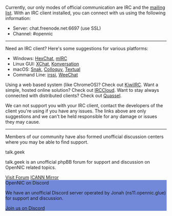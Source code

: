 Currently, our only modes of official communication are IRC and the [mailing list](https://wiki.opennic.org/opennic/mailinglist). With an IRC client installed, you can connect with us using the following information:

- Server: chat.freenode.net:6697 (use SSL)
- Channel: #opennic

---

Need an IRC client? Here's some suggestions for various platforms:

- Windows: [HexChat](https://hexchat.github.io/), [mIRC](http://www.mirc.com/)
- Linux GUI: [XChat](http://www.xchat.org/), [Konversation](https://konversation.kde.org/)
- macOS: [Snak](http://www.snak.com/), [Colloquy](http://colloquy.info/), [Textual](https://www.codeux.com/textual/)
- Command Line: [irssi](https://www.irssi.org/), [WeeChat](https://weechat.org/)

Using a web based system (like ChromeOS)? Check out [KiwiIRC](https://kiwiirc.com/). Want a simple, hosted online solution? Check out [IRCCloud](https://www.irccloud.com/). Want to stay always connected with distributed clients? Check out [Quassel](https://quassel-irc.org/).

We can not support you with your IRC client, contact the developers of the client you're using if you have any issues. The links above are only suggestions and we can't be held responsible for any damage or issues they may cause.

---

Members of our community have also formed unofficial discussion centers where you may be able to find support.

<div class="row">
  <div class="col s12 m6">
    <div class="card light-blue darken-1">
      <div class="card-content white-text">
        <span class="card-title">talk.geek</span>
        <p>talk.geek is an unofficial phpBB forum for support and discussion on OpenNIC related topics.</p>
      </div>
      <div class="card-action">
        <a class="blue-text text-lighten-5" href="http://talk.geek">Visit Forum</a>
        <a class="blue-text text-lighten-5" href="https://talkdotgeek.com">ICANN Mirror</a>
      </div>
    </div>
  </div>
  <div class="col s12 m6">
    <div class="card" style="background-color: #7289da;">
      <div class="card-content white-text">
        <span class="card-title">OpenNIC on Discord</span>
        <p>We have an unofficial Discord server operated by Jonah (ns11.opennic.glue) for support and discussion.</p>
      </div>
      <div class="card-action">
        <a class="purple-text text-lighten-5" href="https://discord.gg/6qTNcEE">Join us on Discord</a>
      </div>
    </div>
  </div>
</div>
